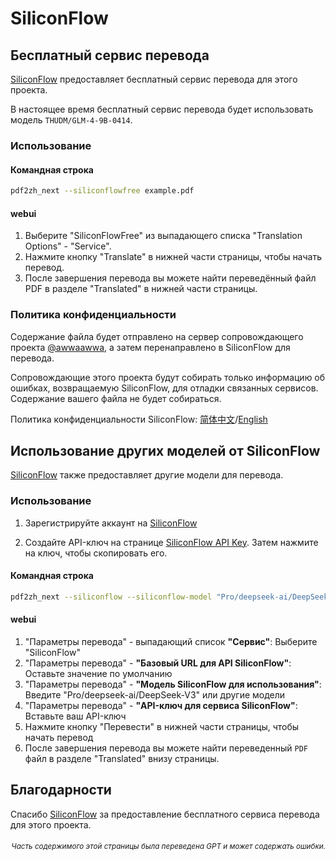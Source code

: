 # SiliconFlow

## Бесплатный сервис перевода

[SiliconFlow](https://siliconflow.cn) предоставляет бесплатный сервис перевода для этого проекта.

В настоящее время бесплатный сервис перевода будет использовать модель `THUDM/GLM-4-9B-0414`.

### Использование

#### Командная строка

```bash
pdf2zh_next --siliconflowfree example.pdf 
```

#### webui

1. Выберите "SiliconFlowFree" из выпадающего списка "Translation Options" - "Service".
2. Нажмите кнопку "Translate" в нижней части страницы, чтобы начать перевод.
3. После завершения перевода вы можете найти переведённый файл PDF в разделе "Translated" в нижней части страницы.


### Политика конфиденциальности

Содержание файла будет отправлено на сервер сопровождающего проекта [@awwaawwa](https://github.com/awwaawwa), а затем перенаправлено в SiliconFlow для перевода.

Сопровождающие этого проекта будут собирать только информацию об ошибках, возвращаемую SiliconFlow, для отладки связанных сервисов. Содержание вашего файла не будет собираться.

Политика конфиденциальности SiliconFlow: [简体中文](https://docs.siliconflow.cn/cn/legals/privacy-policy)/[English](https://docs.siliconflow.cn/en/legals/privacy-policy)



## Использование других моделей от SiliconFlow

[SiliconFlow](https://siliconflow.cn) также предоставляет другие модели для перевода.

### Использование

1. Зарегистрируйте аккаунт на [SiliconFlow](https://siliconflow.cn)

2. Создайте API-ключ на странице [SiliconFlow API Key](https://cloud.siliconflow.cn/me/account/ak). Затем нажмите на ключ, чтобы скопировать его.

#### Командная строка

```bash
pdf2zh_next --siliconflow --siliconflow-model "Pro/deepseek-ai/DeepSeek-V3" --siliconflow-api-key <your-api-key> example.pdf
```

#### webui

1. "Параметры перевода" - выпадающий список **"Сервис"**: Выберите "SiliconFlow"  
2. "Параметры перевода" - **"Базовый URL для API SiliconFlow"**: Оставьте значение по умолчанию  
3. "Параметры перевода" - **"Модель SiliconFlow для использования"**: Введите "Pro/deepseek-ai/DeepSeek-V3" или другие модели  
4. "Параметры перевода" - **"API-ключ для сервиса SiliconFlow"**: Вставьте ваш API-ключ  
5. Нажмите кнопку "Перевести" в нижней части страницы, чтобы начать перевод  
6. После завершения перевода вы можете найти переведенный `PDF` файл в разделе "Translated" внизу страницы.


## Благодарности

Спасибо [SiliconFlow](https://siliconflow.cn) за предоставление бесплатного сервиса перевода для этого проекта.

<div align="right"> 
<h6><small>Часть содержимого этой страницы была переведена GPT и может содержать ошибки.</small></h6>